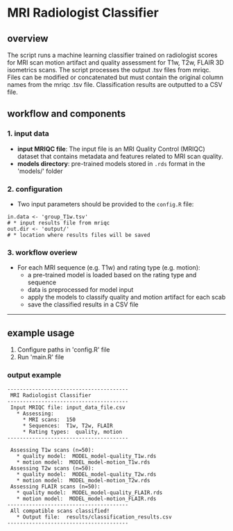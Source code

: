 # MRI Radiologist Classifier

## overview

The script runs a machine learning classifier trained on radiologist scores for MRI scan motion artifact and quality assessment for T1w, T2w, FLAIR 3D isometrics scans. The script processes the output .tsv files from mriqc. Files can be modified or concatenated but must contain the original column names from the mriqc .tsv file. Classification results are outputted to a CSV file.

## workflow and components

### 1. input data
- **input MRIQC file**: The input file is an MRI Quality Control (MRIQC) dataset that contains metadata and features related to MRI scan quality.
- **models directory**: pre-trained models stored in `.rds` format in the 'models/' folder

### 2. configuration 
- Two input parameters should be provided to the `config.R` file: 

```
in.data <- 'group_T1w.tsv'
# * input results file from mriqc
out.dir <- 'output/'
# * location where results files will be saved 
```

### 3. workflow overiew
- For each MRI sequence (e.g. T1w) and rating type (e.g. motion):
  - a pre-trained model is loaded based on the rating type and sequence
  - data is preprocessed for model input
  - apply the models to classify quality and motion artifact for each scab
  - save the classified results in a CSV file

---


## example usage

1. Configure paths in 'config.R' file 
2. Run 'main.R' file 

### output example
```text
---------------------------------------
 MRI Radiologist Classifier
---------------------------------------
 Input MRIQC file: input_data_file.csv
   * Assessing:
     * MRI scans:  150
     * Sequences:  T1w, T2w, FLAIR
     * Rating types:  quality, motion
---------------------------------------

 Assessing T1w scans (n=50):
   * quality model:  MODEL_model-quality_T1w.rds
   * motion model:  MODEL_model-motion_T1w.rds
 Assessing T2w scans (n=50):
   * quality model:  MODEL_model-quality_T2w.rds
   * motion model:  MODEL_model-motion_T2w.rds
 Assessing FLAIR scans (n=50):
   * quality model:  MODEL_model-quality_FLAIR.rds
   * motion model:  MODEL_model-motion_FLAIR.rds
---------------------------------------
 All compatible scans classified!
   * Output file:  results/classification_results.csv
---------------------------------------